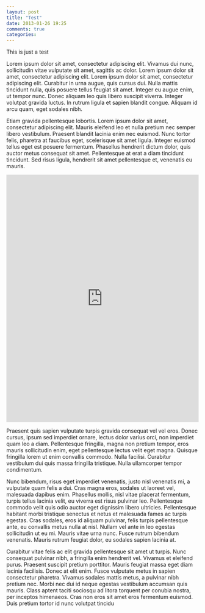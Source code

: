 ```yaml
---
layout: post
title: "Test"
date: 2013-01-26 19:25
comments: true
categories: 
---
```


This is just a test

Lorem ipsum dolor sit amet, consectetur adipiscing elit. Vivamus dui nunc, sollicitudin vitae vulputate sit amet, sagittis ac dolor. Lorem ipsum dolor sit amet, consectetur adipiscing elit. Lorem ipsum dolor sit amet, consectetur adipiscing elit. Curabitur in urna augue, quis cursus dui. Nulla mattis tincidunt nulla, quis posuere tellus feugiat sit amet. Integer eu augue enim, ut tempor nunc. Donec aliquam leo quis libero suscipit viverra. Integer volutpat gravida luctus. In rutrum ligula et sapien blandit congue. Aliquam id arcu quam, eget sodales nibh.

<!-- more -->

Etiam gravida pellentesque lobortis. Lorem ipsum dolor sit amet, consectetur adipiscing elit. Mauris eleifend leo et nulla pretium nec semper libero vestibulum. Praesent blandit lacinia enim nec euismod. Nunc tortor felis, pharetra at faucibus eget, scelerisque sit amet ligula. Integer euismod tellus eget est posuere fermentum. Phasellus hendrerit dictum dolor, quis auctor metus consequat sit amet. Pellentesque at erat a diam tincidunt tincidunt. Sed risus ligula, hendrerit sit amet pellentesque et, venenatis eu mauris.

<iframe src='http://embed.verite.co/timeline/?source=0Ap8p1jFuRKLvdE1IQVhNRmVDUFU1Y0F0SUNyTnQxVFE&font=Bevan-PotanoSans&maptype=toner&lang=en&height=650' width='100%' height='650' frameborder='0'></iframe>

Praesent quis sapien vulputate turpis gravida consequat vel vel eros. Donec cursus, ipsum sed imperdiet ornare, lectus dolor varius orci, non imperdiet quam leo a diam. Pellentesque fringilla, magna non pretium tempor, eros mauris sollicitudin enim, eget pellentesque lectus velit eget magna. Quisque fringilla lorem ut enim convallis commodo. Nulla facilisi. Curabitur vestibulum dui quis massa fringilla tristique. Nulla ullamcorper tempor condimentum.

Nunc bibendum, risus eget imperdiet venenatis, justo nisl venenatis mi, a vulputate quam felis a dui. Cras magna eros, sodales ut laoreet vel, malesuada dapibus enim. Phasellus mollis, nisl vitae placerat fermentum, turpis tellus lacinia velit, eu viverra est risus pulvinar leo. Pellentesque commodo velit quis odio auctor eget dignissim libero ultricies. Pellentesque habitant morbi tristique senectus et netus et malesuada fames ac turpis egestas. Cras sodales, eros id aliquam pulvinar, felis turpis pellentesque ante, eu convallis metus nulla at nisl. Nullam vel ante in leo egestas sollicitudin ut eu mi. Mauris vitae urna nunc. Fusce rutrum bibendum venenatis. Mauris rutrum feugiat dolor, eu sodales sapien lacinia at.

Curabitur vitae felis ac elit gravida pellentesque sit amet ut turpis. Nunc consequat pulvinar nibh, a fringilla enim hendrerit vel. Vivamus et eleifend purus. Praesent suscipit pretium porttitor. Mauris feugiat massa eget diam lacinia facilisis. Donec at elit enim. Fusce vulputate metus in sapien consectetur pharetra. Vivamus sodales mattis metus, a pulvinar nibh pretium nec. Morbi nec dui id neque egestas vestibulum accumsan quis mauris. Class aptent taciti sociosqu ad litora torquent per conubia nostra, per inceptos himenaeos. Cras non eros sit amet eros fermentum euismod. Duis pretium tortor id nunc volutpat tincidu 
